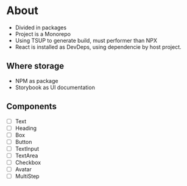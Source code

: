 # About

* Divided in packages
* Project is a Monorepo
* Using TSUP to generate build, must performer than NPX
* React is installed as DevDeps, using dependencie by host project.

## Where storage

* NPM as package
* Storybook as UI documentation

## Components

* [ ] Text
* [ ] Heading
* [ ] Box
* [ ] Button
* [ ] TextInput
* [ ] TextArea
* [ ] Checkbox
* [ ] Avatar
* [ ] MultiStep
